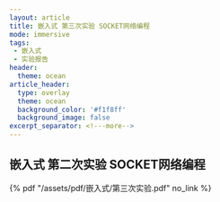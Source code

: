 ```yaml
---
layout: article
title: 嵌入式 第三次实验 SOCKET网络编程
mode: immersive
tags:
 - 嵌入式
 - 实验报告
header:
  theme: ocean
article_header:
  type: overlay
  theme: ocean
  background_color: '#f1f8ff'
  background_image: false
excerpt_separator: <!---more-->
---
```


## 嵌入式 第二次实验 SOCKET网络编程

<!---more-->
 {% pdf "/assets/pdf/嵌入式/第三次实验.pdf" no_link %}